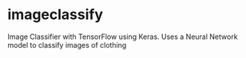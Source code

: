 # imageclassify
Image Classifier with TensorFlow using Keras. Uses a Neural Network model to classify images of clothing
